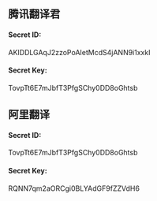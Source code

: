 ## 腾讯翻译君
#### Secret ID:
AKIDDLGAqJ2zzoPoAIetMcdS4jANN9i1xxkI
#### Secret Key:
TovpTt6E7mJbfT3PfgSChy0DD8oGhtsb

## 阿里翻译
#### Secret ID:
TovpTt6E7mJbfT3PfgSChy0DD8oGhtsb
#### Secret Key:
RQNN7qm2aORCgi0BLYAdGF9fZZVdH6